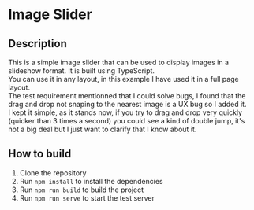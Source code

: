 # Image Slider

## Description

This is a simple image slider that can be used to display images in a slideshow format. It is built using TypeScript.  
You can use it in any layout, in this example I have used it in a full page layout.  
The test requirement mentionned that I could solve bugs, I found that the drag and drop not snaping to the nearest image is a UX bug so I added it.  
I kept it simple, as it stands now, if you try to drag and drop very quickly (quicker than 3 times a second) you could see a kind of double jump, it's not a big deal but I just want to clarify that I know about it.

## How to build

1. Clone the repository
2. Run `npm install` to install the dependencies
3. Run `npm run build` to build the project
4. Run `npm run serve` to start the test server
